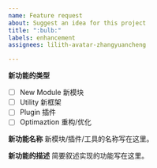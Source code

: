 ```yaml
---
name: Feature request
about: Suggest an idea for this project
title: ":bulb:"
labels: enhancement
assignees: lilith-avatar-zhangyuancheng

---
```


**新功能的类型**
- [ ] New Module 新模块
- [ ] Utility 新框架
- [ ] Plugin 插件
- [ ] Optimaztion 重构/优化 

**新功能名称**
新模块/插件/工具的名称写在这里。

**新功能的描述**
简要叙述实现的功能写在这里。
